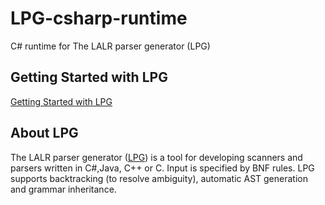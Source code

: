 # LPG-csharp-runtime
C# runtime for The LALR parser generator (LPG)

## Getting Started with LPG

[Getting Started with LPG]( https://github.com/kuafuwang/LPG2/tree/main/lpg-generator-templates-2.1.00/docs )



## About LPG
The LALR parser generator ([LPG]( https://github.com/kuafuwang/LPG2 )) is a tool for developing scanners and parsers written in C#,Java, C++ or C. Input is specified by BNF rules. LPG supports backtracking (to resolve ambiguity), automatic AST generation and grammar inheritance.

